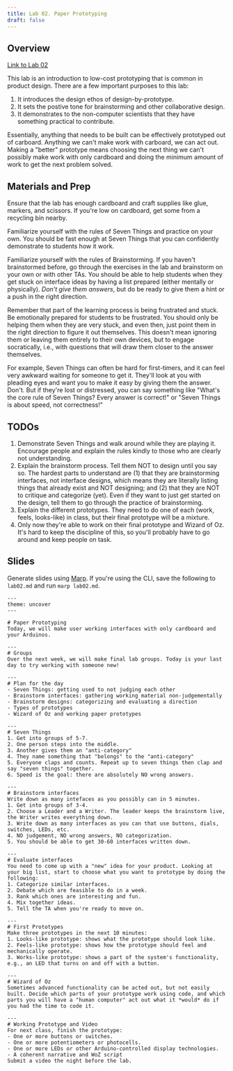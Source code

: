 ```yaml
---
title: Lab 02. Paper Prototyping
draft: false
---
```


## Overview
[Link to Lab 02](/labs/lab02)

This lab is an introduction to low-cost prototyping that is common in product design. There are a few important purposes to this lab:

1. It introduces the design ethos of design-by-prototype.
2. It sets the postive tone for brainstorming and other collaborative design.
3. It demonstrates to the non-computer scientists that they have something practical to contribute.

Essentially, anything that needs to be built can be effectively prototyped out of carboard. Anything we can't make work with carboard, we can act out. Making a "better" prototype means choosing the next thing we can't possibly make work with only cardboard and doing the minimum amount of work to get the next problem solved.

## Materials and Prep
Ensure that the lab has enough cardboard and craft supplies like glue, markers, and scissors. If you're low on cardboard, get some from a recycling bin nearby.

Familiarize yourself with the rules of Seven Things and practice on your own. You should be fast enough at Seven Things that you can confidently demonstrate to students how it work.

Familiarize yourself with the rules of Brainstorming. If you haven't brainstormed before, go through the exercises in the lab and brainstorm on your own or with other TAs. You should be able to help students when they get stuck on interface ideas by having a list prepared (either mentally or physically). *Don't give them answers*, but do be ready to give them a hint or a push in the right direction.

Remember that part of the learning process is being frustrated and stuck. Be emotionally prepared for students to be frustrated. You should only be helping them when they are very stuck, and even then, just point them in the right direction to figure it out themselves. This doesn't mean ignoring them or leaving them entirely to their own devices, but to engage socratically, i.e., with questions that will draw them closer to the answer themselves. 

For example, Seven Things can often be hard for first-timers, and it can feel very awkward waiting for someone to get it. They'll look at you with pleading eyes and want you to make it easy by giving them the answer. Don't. But if they're lost or distressed, you can say something like "What's the core rule of Seven Things? Every answer is correct!" or "Seven Things is about speed, not correctness!"

## TODOs

1. Demonstrate Seven Things and walk around while they are playing it. Encourage people and explain the rules kindly to those who are clearly not understanding.
2. Explain the brainstorm process. Tell them NOT to design until you say so. The hardest parts to understand are (1) that they are brainstorming interfaces, not interface designs, which means they are literally listing things that already exist and NOT designing; and (2) that they are NOT to critique and categorize (yet). Even if they want to just get started on the design, tell them to go through the practice of brainstorming.
3. Explain the different prototypes. They need to do one of each (work, feels, looks-like) in class, but their final prototype will be a mixture. 
4. Only now they're able to work on their final prototype and Wizard of Oz. It's hard to keep the discipline of this, so you'll probably have to go around and keep people on task.


## Slides

Generate slides using [Marp](https://github.com/marp-team/marp-cli). If you're using the CLI, save the following to `lab02.md` and run `marp lab02.md`.


```mdx
---
theme: uncover
---

# Paper Prototyping
Today, we will make user working interfaces with only cardboard and your Arduinos. 

---
# Groups
Over the next week, we will make final lab groups. Today is your last day to try working with someone new!

---
# Plan for the day
- Seven Things: getting used to not judging each other
- Brainstorm interfaces: gathering working material non-judgementally
- Brainstorm designs: categorizing and evaluating a direction
- Types of prototypes
- Wizard of Oz and working paper prototypes

---
# Seven Things
1. Get into groups of 5-7.
2. One person steps into the middle.
3. Another gives them an "anti-category"
4. They name something that "belongs" to the "anti-category"
5. Everyone claps and counts. Repeat up to seven things then clap and say "seven things" together.
6. Speed is the goal: there are absolutely NO wrong answers.

---
# Brainstorm interfaces
Write down as many intefaces as you possibly can in 5 minutes.
1. Get into groups of 3-4.
2. Choose a Leader and a Writer. The leader keeps the brainstorm live, the Writer writes everything down.
3. Write down as many interfaces as you can that use buttons, dials, switches, LEDs, etc. 
4. NO judgement, NO wrong answers, NO categorization.
5. You should be able to get 30-60 interfaces written down.

---
# Evaluate interfaces
You need to come up with a "new" idea for your product. Looking at your big list, start to choose what you want to prototype by doing the following:
1. Categorize similar interfaces.
2. Debate which are feasible to do in a week.
3. Rank which ones are interesting and fun.
4. Mix together ideas.
5. Tell the TA when you're ready to move on.

---
# First Prototypes
Make three prototypes in the next 10 minutes:
1. Looks-like prototype: shows what the prototype should look like.
2. Feels-like prototype: shows how the prototype should feel and mechanically operate.
3. Works-like prototype: shows a part of the system's functionality, e.g., an LED that turns on and off with a button.

---
# Wizard of Oz
Sometimes advanced functionality can be acted out, but not easily built. Decide which parts of your prototype work using code, and which parts you will have a "human computer" act out what it *would* do if you had the time to code it. 

---
# Working Prototype and Video
For next class, finish the prototype:
- One or more buttons or switches.
- One or more potentiometers or photocells.
- One or more LEDs or other Arduino-controlled display technologies.
- A coherent narrative and WoZ script
Submit a video the night before the lab.

```